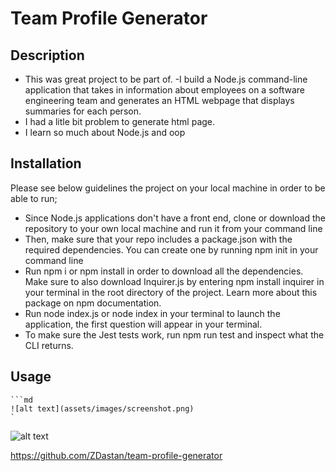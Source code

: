 # Team Profile Generator
## Description


- This was great project to be part of. -I build a Node.js command-line application that takes in information about employees on a software engineering team and generates an HTML webpage that displays summaries for each person.
- I had a litle bit problem to generate html page.
- I learn so much about Node.js and oop




## Installation

Please see below guidelines the project on your local machine in order to be able to run;

- Since Node.js applications don't have a front end, clone or download the repository to your own local machine and run it from your command line
- Then, make sure that your repo includes a package.json with the required dependencies. You can create one by running npm init in your command line
- Run npm i or npm install in order to download all the dependencies. Make sure to also download Inquirer.js by entering npm install inquirer in your terminal in the root directory of the project. Learn more about this package on npm documentation.
- Run node index.js or node index in your terminal to launch the application, the first question will appear in your terminal.
- To make sure the Jest tests work, run npm run test and inspect what the CLI returns.

## Usage




    ```md
    ![alt text](assets/images/screenshot.png)
    `
![alt text](.assets/image/htmlpreview.png)



 https://github.com/ZDastan/team-profile-generator


